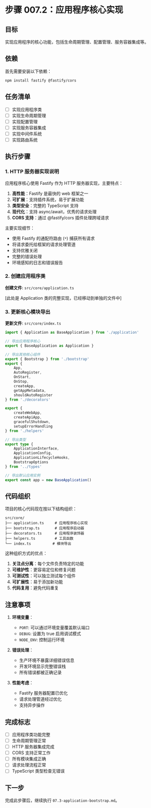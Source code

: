# 步骤 007.2：应用程序核心实现

## 目标
实现应用程序的核心功能，包括生命周期管理、配置管理、服务容器集成等。

## 依赖
首先需要安装以下依赖：

```bash
npm install fastify @fastify/cors
```

## 任务清单
- [ ] 实现应用程序类
- [ ] 实现生命周期管理
- [ ] 实现配置管理
- [ ] 实现服务容器集成
- [ ] 实现中间件系统
- [ ] 实现路由系统

## 执行步骤

### 1. HTTP 服务器实现说明

应用程序核心使用 Fastify 作为 HTTP 服务器实现，主要特点：

1. **高性能**：Fastify 是最快的 web 框架之一
2. **可扩展**：支持插件系统，易于扩展功能
3. **类型安全**：完整的 TypeScript 支持
4. **现代化**：支持 async/await，优秀的请求处理
5. **CORS 支持**：通过 @fastify/cors 插件处理跨域请求

主要实现细节：
- 使用 Fastify 的通配符路由 (`*`) 捕获所有请求
- 将请求委托给框架的请求处理管道
- 支持优雅关闭
- 完整的错误处理
- 环境感知的日志和错误报告

### 2. 创建应用程序类

**创建文件**: `src/core/application.ts`

[此处是 Application 类的完整实现，已经移动到单独的文件中]

### 3. 更新核心模块导出

**更新文件**: `src/core/index.ts`

```typescript
import { Application as BaseApplication } from './application'

// 导出应用程序核心
export { BaseApplication as Application }

// 导出其他核心组件
export { Bootstrap } from './bootstrap'
export { 
    App, 
    AutoRegister, 
    OnStart, 
    OnStop,
    createApp,
    getAppMetadata,
    shouldAutoRegister
} from './decorators'

export {
    createWebApp,
    createApiApp,
    gracefulShutdown,
    setupErrorHandling
} from './helpers'

// 导出类型
export type {
    ApplicationInterface,
    ApplicationConfig,
    ApplicationLifecycleHooks,
    BootstrapOptions
} from '../types'

// 导出默认应用实例
export const app = new BaseApplication()
```

## 代码组织

项目的核心代码现在按以下结构组织：

```
src/core/
├── application.ts     # 应用程序核心实现
├── bootstrap.ts       # 应用程序启动器
├── decorators.ts      # 应用程序装饰器
├── helpers.ts         # 工具函数
└── index.ts          # 模块导出
```

这种组织方式的优点：
1. **关注点分离**：每个文件负责特定的功能
2. **可维护性**：更容易定位和修复问题
3. **可测试性**：可以独立测试每个组件
4. **可扩展性**：易于添加新功能
5. **代码复用**：避免代码重复

## 注意事项

1. **环境变量**：
   - `PORT`: 可以通过环境变量覆盖默认端口
   - `DEBUG`: 设置为 true 启用调试模式
   - `NODE_ENV`: 控制运行环境

2. **错误处理**：
   - 生产环境不暴露详细错误信息
   - 开发环境显示完整错误栈
   - 所有错误都被正确记录

3. **性能考虑**：
   - Fastify 服务器配置已优化
   - 请求处理管道经过优化
   - 支持异步操作

## 完成标志
- [ ] 应用程序类功能完整
- [ ] 生命周期管理正常
- [ ] HTTP 服务器集成完成
- [ ] CORS 支持正常工作
- [ ] 所有模块集成正确
- [ ] 请求处理流程正常
- [ ] TypeScript 类型检查无错误

## 下一步
完成此步骤后，继续执行 `07.3-application-bootstrap.md`。 
